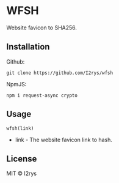 # WFSH
Website favicon to SHA256.

## Installation
Github:
```
git clone https://github.com/I2rys/wfsh
```

NpmJS:
```
npm i request-async crypto
```

## Usage
```
wfsh(link)
```

- link - The website favicon link to hash.

## License
MIT © I2rys